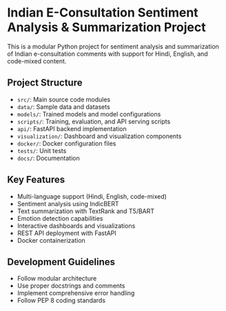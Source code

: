 # Indian E-Consultation Sentiment Analysis & Summarization Project

This is a modular Python project for sentiment analysis and summarization of Indian e-consultation comments with support for Hindi, English, and code-mixed content.

## Project Structure
- `src/`: Main source code modules
- `data/`: Sample data and datasets
- `models/`: Trained models and model configurations
- `scripts/`: Training, evaluation, and API serving scripts
- `api/`: FastAPI backend implementation
- `visualization/`: Dashboard and visualization components
- `docker/`: Docker configuration files
- `tests/`: Unit tests
- `docs/`: Documentation

## Key Features
- Multi-language support (Hindi, English, code-mixed)
- Sentiment analysis using IndicBERT
- Text summarization with TextRank and T5/BART
- Emotion detection capabilities
- Interactive dashboards and visualizations
- REST API deployment with FastAPI
- Docker containerization

## Development Guidelines
- Follow modular architecture
- Use proper docstrings and comments
- Implement comprehensive error handling
- Follow PEP 8 coding standards
